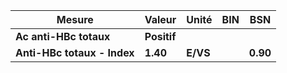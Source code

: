 |           Mesure          |   Valeur  |  Unité |BIN|   BSN  |
|---------------------------|-----------|--------|---|--------|
|   **Ac anti-HBc totaux**  |**Positif**|        |   |        |
|**Anti-HBc totaux - Index**|  **1.40** |**E/VS**|   |**0.90**|